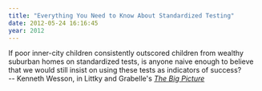 ```yaml
---
title: "Everything You Need to Know About Standardized Testing"
date: 2012-05-24 16:16:45
year: 2012
---
```

<p>
  If poor inner-city children consistently outscored children from wealthy suburban homes on standardized tests,
  is anyone naive enough to believe that we would still insist on using these tests as indicators of success?
  <br/>
  -- Kenneth Wesson,
  in Littky and Grabelle's
  <a href="http://www.amazon.com/The-Big-Picture-Education-Everyones/dp/0871209713/"><em>The Big Picture</em></a>
</p>
